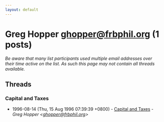 ```yaml
---
layout: default
---
```


# Greg Hopper <ghopper@frbphil.org> (1 posts)

_Be aware that many list participants used multiple email addresses over their time active on the list. As such this page may not contain all threads available._

## Threads

### Capital and Taxes
+ 1996-08-14 (Thu, 15 Aug 1996 07:39:39 +0800) - [Capital and Taxes](/archive/1996/08/763d5f563b248fdb0089c4a3620f54cc3788775ed7f655ce54b88261342166d7) - _Greg Hopper \<ghopper@frbphil.org\>_

